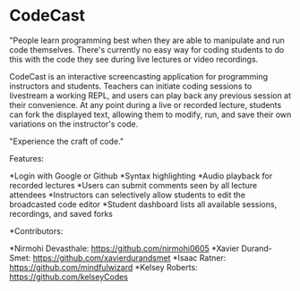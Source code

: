 # CodeCast

"People learn programming best when they are able to manipulate and run code themselves. There's currently no easy way for coding students to do this with the code they see during live lectures or video recordings.

CodeCast is an interactive screencasting application for programming instructors and students. Teachers can initiate coding sessions to livestream a working REPL, and users can play back any previous session at their convenience. At any point during a live or recorded lecture, students can fork the displayed text, allowing them to modify, run, and save their own variations on the instructor's code.

"Experience the craft of code."

Features:

*Login with Google or Github
*Syntax highlighting 
*Audio playback for recorded lectures 
*Users can submit comments seen by all lecture attendees
*Instructors can selectively allow students to edit the broadcasted code editor
*Student dashboard lists all available sessions, recordings, and saved forks

*Contributors:

*Nirmohi Devasthale: https://github.com/nirmohi0605
*Xavier Durand-Smet: https://github.com/xavierdurandsmet
*Isaac Ratner: https://github.com/mindfulwizard
*Kelsey Roberts: https://github.com/kelseyCodes